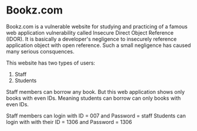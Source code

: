 # Bookz.com
Bookz.com is a vulnerable website for studying and practicing of a famous web application vulnerability called Insecure Direct Object Reference (IDOR). It is basically a developer's negligence to insecurely reference application object with open reference. Such a small negligence has caused many serious consquences.

This website has two types of users:
1. Staff
2. Students

Staff members can borrow any book. But this web application shows only books with even IDs. Meaning students can borrow can only books with even IDs.

Staff members can login with ID = 007 and Password = staff
Students can login with with their ID = 1306 and Password = 1306
